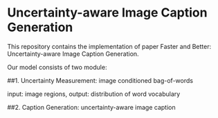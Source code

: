 # Uncertainty-aware Image Caption Generation 

This repository contains the implementation of paper Faster and Better: Uncertainty-aware Image Caption Generation. 


Our model consists of two module: 

##1. Uncertainty Measurement: image conditioned bag-of-words 

input: image regions, output: distribution of word vocabulary 

##2. Caption Generation: uncertainty-aware image caption 







